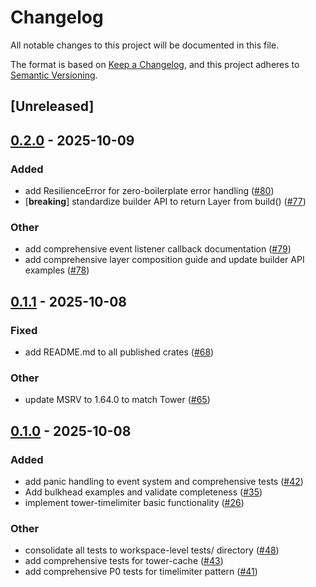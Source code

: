 # Changelog

All notable changes to this project will be documented in this file.

The format is based on [Keep a Changelog](https://keepachangelog.com/en/1.0.0/),
and this project adheres to [Semantic Versioning](https://semver.org/spec/v2.0.0.html).

## [Unreleased]

## [0.2.0](https://github.com/joshrotenberg/tower-resilience/compare/tower-resilience-timelimiter-v0.1.1...tower-resilience-timelimiter-v0.2.0) - 2025-10-09

### Added

- add ResilienceError for zero-boilerplate error handling ([#80](https://github.com/joshrotenberg/tower-resilience/pull/80))
- [**breaking**] standardize builder API to return Layer from build() ([#77](https://github.com/joshrotenberg/tower-resilience/pull/77))

### Other

- add comprehensive event listener callback documentation ([#79](https://github.com/joshrotenberg/tower-resilience/pull/79))
- add comprehensive layer composition guide and update builder API examples ([#78](https://github.com/joshrotenberg/tower-resilience/pull/78))

## [0.1.1](https://github.com/joshrotenberg/tower-resilience/compare/tower-resilience-timelimiter-v0.1.0...tower-resilience-timelimiter-v0.1.1) - 2025-10-08

### Fixed

- add README.md to all published crates ([#68](https://github.com/joshrotenberg/tower-resilience/pull/68))

### Other

- update MSRV to 1.64.0 to match Tower ([#65](https://github.com/joshrotenberg/tower-resilience/pull/65))

## [0.1.0](https://github.com/joshrotenberg/tower-resilience/releases/tag/tower-timelimiter-v0.1.0) - 2025-10-08

### Added

- add panic handling to event system and comprehensive tests ([#42](https://github.com/joshrotenberg/tower-resilience/pull/42))
- Add bulkhead examples and validate completeness ([#35](https://github.com/joshrotenberg/tower-resilience/pull/35))
- implement tower-timelimiter basic functionality ([#26](https://github.com/joshrotenberg/tower-resilience/pull/26))

### Other

- consolidate all tests to workspace-level tests/ directory ([#48](https://github.com/joshrotenberg/tower-resilience/pull/48))
- add comprehensive tests for tower-cache ([#43](https://github.com/joshrotenberg/tower-resilience/pull/43))
- add comprehensive P0 tests for timelimiter pattern ([#41](https://github.com/joshrotenberg/tower-resilience/pull/41))
